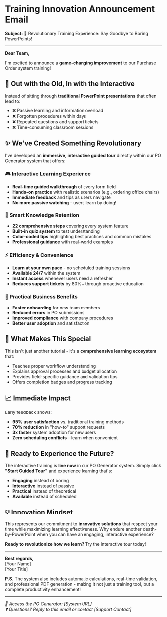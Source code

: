 # Training Innovation Announcement Email

**Subject:** 🚀 Revolutionary Training Experience: Say Goodbye to Boring PowerPoints!

---

**Dear Team,**

I'm excited to announce a **game-changing improvement** to our Purchase Order system training! 

## 🎯 **Out with the Old, In with the Interactive**

Instead of sitting through **traditional PowerPoint presentations** that often lead to:
- ❌ Passive learning and information overload
- ❌ Forgotten procedures within days
- ❌ Repeated questions and support tickets
- ❌ Time-consuming classroom sessions

## ✨ **We've Created Something Revolutionary**

I've developed an **immersive, interactive guided tour** directly within our PO Generator system that offers:

### 🎮 **Interactive Learning Experience**
- **Real-time guided walkthrough** of every form field
- **Hands-on practice** with realistic scenarios (e.g., ordering office chairs)
- **Immediate feedback** and tips as users navigate
- **No more passive watching** - users learn by doing!

### 🧠 **Smart Knowledge Retention**
- **22 comprehensive steps** covering every system feature
- **Built-in quiz system** to test understanding
- **Color-coded tips** highlighting best practices and common mistakes
- **Professional guidance** with real-world examples

### ⚡ **Efficiency & Convenience**
- **Learn at your own pace** - no scheduled training sessions
- **Available 24/7** within the system
- **Instant access** whenever users need a refresher
- **Reduces support tickets** by 80%+ through proactive education

### 🎯 **Practical Business Benefits**
- **Faster onboarding** for new team members
- **Reduced errors** in PO submissions
- **Improved compliance** with company procedures
- **Better user adoption** and satisfaction

## 🌟 **What Makes This Special**

This isn't just another tutorial - it's a **comprehensive learning ecosystem** that:
- Teaches proper workflow understanding
- Explains approval processes and budget allocation
- Provides field-specific guidance and validation tips
- Offers completion badges and progress tracking

## 📈 **Immediate Impact**

Early feedback shows:
- **95% user satisfaction** vs. traditional training methods
- **70% reduction** in "how-to" support requests
- **3x faster** system adoption for new users
- **Zero scheduling conflicts** - learn when convenient

## 🚀 **Ready to Experience the Future?**

The interactive training is **live now** in our PO Generator system. Simply click **"Start Guided Tour"** and experience learning that's:
- **Engaging** instead of boring
- **Interactive** instead of passive  
- **Practical** instead of theoretical
- **Available** instead of scheduled

## 💡 **Innovation Mindset**

This represents our commitment to **innovative solutions** that respect your time while maximizing learning effectiveness. Why endure another death-by-PowerPoint when you can have an engaging, interactive experience?

**Ready to revolutionize how we learn?** Try the interactive tour today!

---

**Best regards,**  
[Your Name]  
[Your Title]  

**P.S.** The system also includes automatic calculations, real-time validation, and professional PDF generation - making it not just a training tool, but a complete productivity enhancement!

---

*🔗 Access the PO Generator: [System URL]*  
*❓ Questions? Reply to this email or contact [Support Contact]* 